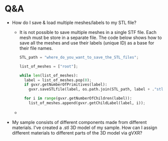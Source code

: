 # Q&A

- How do I save & load multiple meshes/labels to my STL file?
    - It is not possible to save multiple meshes in a single STF file. Each mesh must be store in a separate file. The code below shows how to save all the meshes and use their labels (unique ID) as a base for their file names.
      ```python
      STL_path = "where_do_you_want_to_save_the_STL_files";
      
      list_of_meshes = ["root"];

      while len(list_of_meshes):
        label = list_of_meshes.pop(0);
        if gvxr.getNumberOfPrimitives(label):
          gvxr.saveSTLfile(label, os.path.join(STL_path, label + ."stl");

        for i in range(gvxr.getNumberOfChildren(label)):
          list_of_meshes.append(gvxr.getChildLabel(label, i));
      ```
      
    - 


- My sample consists of different components made from different materials. I've created a .stl 3D model of my sample. How can I assign different materials to different parts of the 3D model via gVXR?